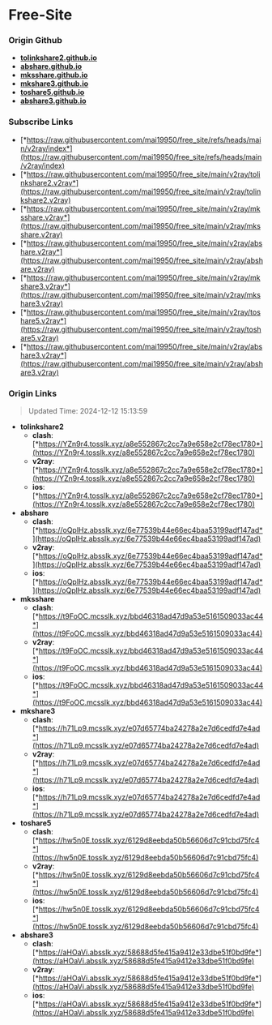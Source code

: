 # Free-Site

### Origin Github

- [**tolinkshare2.github.io**](https://github.com/tolinkshare2/tolinkshare2.github.io)
- [**abshare.github.io**](https://github.com/abshare/abshare.github.io)
- [**mksshare.github.io**](https://github.com/mksshare/mksshare.github.io)
- [**mkshare3.github.io**](https://github.com/mkshare3/mkshare3.github.io)
- [**toshare5.github.io**](https://github.com/toshare5/toshare5.github.io)
- [**abshare3.github.io**](https://github.com/abshare3/abshare3.github.io)

### Subscribe Links

- [*https://raw.githubusercontent.com/mai19950/free_site/refs/heads/main/v2ray/index*](https://raw.githubusercontent.com/mai19950/free_site/refs/heads/main/v2ray/index)
- [*https://raw.githubusercontent.com/mai19950/free_site/main/v2ray/tolinkshare2.v2ray*](https://raw.githubusercontent.com/mai19950/free_site/main/v2ray/tolinkshare2.v2ray)
- [*https://raw.githubusercontent.com/mai19950/free_site/main/v2ray/mksshare.v2ray*](https://raw.githubusercontent.com/mai19950/free_site/main/v2ray/mksshare.v2ray)
- [*https://raw.githubusercontent.com/mai19950/free_site/main/v2ray/abshare.v2ray*](https://raw.githubusercontent.com/mai19950/free_site/main/v2ray/abshare.v2ray)
- [*https://raw.githubusercontent.com/mai19950/free_site/main/v2ray/mkshare3.v2ray*](https://raw.githubusercontent.com/mai19950/free_site/main/v2ray/mkshare3.v2ray)
- [*https://raw.githubusercontent.com/mai19950/free_site/main/v2ray/toshare5.v2ray*](https://raw.githubusercontent.com/mai19950/free_site/main/v2ray/toshare5.v2ray)
- [*https://raw.githubusercontent.com/mai19950/free_site/main/v2ray/abshare3.v2ray*](https://raw.githubusercontent.com/mai19950/free_site/main/v2ray/abshare3.v2ray)

### Origin Links

> Updated Time: 2024-12-12 15:13:59

- **tolinkshare2**
  - **clash**: [*https://YZn9r4.tosslk.xyz/a8e552867c2cc7a9e658e2cf78ec1780*](https://YZn9r4.tosslk.xyz/a8e552867c2cc7a9e658e2cf78ec1780)
  - **v2ray**: [*https://YZn9r4.tosslk.xyz/a8e552867c2cc7a9e658e2cf78ec1780*](https://YZn9r4.tosslk.xyz/a8e552867c2cc7a9e658e2cf78ec1780)
  - **ios**: [*https://YZn9r4.tosslk.xyz/a8e552867c2cc7a9e658e2cf78ec1780*](https://YZn9r4.tosslk.xyz/a8e552867c2cc7a9e658e2cf78ec1780)
- **abshare**
  - **clash**: [*https://oQplHz.absslk.xyz/6e77539b44e66ec4baa53199adf147ad*](https://oQplHz.absslk.xyz/6e77539b44e66ec4baa53199adf147ad)
  - **v2ray**: [*https://oQplHz.absslk.xyz/6e77539b44e66ec4baa53199adf147ad*](https://oQplHz.absslk.xyz/6e77539b44e66ec4baa53199adf147ad)
  - **ios**: [*https://oQplHz.absslk.xyz/6e77539b44e66ec4baa53199adf147ad*](https://oQplHz.absslk.xyz/6e77539b44e66ec4baa53199adf147ad)
- **mksshare**
  - **clash**: [*https://t9FoOC.mcsslk.xyz/bbd46318ad47d9a53e5161509033ac44*](https://t9FoOC.mcsslk.xyz/bbd46318ad47d9a53e5161509033ac44)
  - **v2ray**: [*https://t9FoOC.mcsslk.xyz/bbd46318ad47d9a53e5161509033ac44*](https://t9FoOC.mcsslk.xyz/bbd46318ad47d9a53e5161509033ac44)
  - **ios**: [*https://t9FoOC.mcsslk.xyz/bbd46318ad47d9a53e5161509033ac44*](https://t9FoOC.mcsslk.xyz/bbd46318ad47d9a53e5161509033ac44)
- **mkshare3**
  - **clash**: [*https://h71Lp9.mcsslk.xyz/e07d65774ba24278a2e7d6cedfd7e4ad*](https://h71Lp9.mcsslk.xyz/e07d65774ba24278a2e7d6cedfd7e4ad)
  - **v2ray**: [*https://h71Lp9.mcsslk.xyz/e07d65774ba24278a2e7d6cedfd7e4ad*](https://h71Lp9.mcsslk.xyz/e07d65774ba24278a2e7d6cedfd7e4ad)
  - **ios**: [*https://h71Lp9.mcsslk.xyz/e07d65774ba24278a2e7d6cedfd7e4ad*](https://h71Lp9.mcsslk.xyz/e07d65774ba24278a2e7d6cedfd7e4ad)
- **toshare5**
  - **clash**: [*https://hw5n0E.tosslk.xyz/6129d8eebda50b56606d7c91cbd75fc4*](https://hw5n0E.tosslk.xyz/6129d8eebda50b56606d7c91cbd75fc4)
  - **v2ray**: [*https://hw5n0E.tosslk.xyz/6129d8eebda50b56606d7c91cbd75fc4*](https://hw5n0E.tosslk.xyz/6129d8eebda50b56606d7c91cbd75fc4)
  - **ios**: [*https://hw5n0E.tosslk.xyz/6129d8eebda50b56606d7c91cbd75fc4*](https://hw5n0E.tosslk.xyz/6129d8eebda50b56606d7c91cbd75fc4)
- **abshare3**
  - **clash**: [*https://aHOaVi.absslk.xyz/58688d5fe415a9412e33dbe51f0bd9fe*](https://aHOaVi.absslk.xyz/58688d5fe415a9412e33dbe51f0bd9fe)
  - **v2ray**: [*https://aHOaVi.absslk.xyz/58688d5fe415a9412e33dbe51f0bd9fe*](https://aHOaVi.absslk.xyz/58688d5fe415a9412e33dbe51f0bd9fe)
  - **ios**: [*https://aHOaVi.absslk.xyz/58688d5fe415a9412e33dbe51f0bd9fe*](https://aHOaVi.absslk.xyz/58688d5fe415a9412e33dbe51f0bd9fe)

